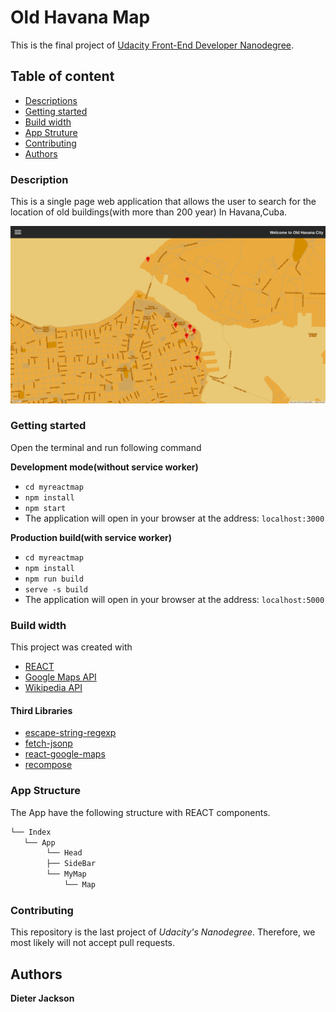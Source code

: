 # Old Havana Map
This is the final project of  [Udacity Front-End Developer Nanodegree](https://eu.udacity.com/course/front-end-web-developer-nanodegree--nd001).
## Table of content
* [Descriptions](#description)
* [Getting started](#getting-started)
* [Build width](#build-width)
* [App Struture](#app-structure)
* [Contributing](#contributing)
* [Authors](#authors)

### Description
This is a single page web application that allows the user to search for the location of old buildings(with more than 200 year) In Havana,Cuba.

![old Havana](oldHavana.png)

### Getting started
Open the terminal and run following command

**Development mode(without service worker)** 
- `cd myreactmap`
- `npm install`
- `npm start`
- The application will open in your browser at the address: `localhost:3000`

**Production build(with service worker)** 
- `cd myreactmap`
- `npm install`
- `npm run build`
- `serve -s build`
- The application will open in your browser at the address: `localhost:5000`


### Build width
This project was created with 
- [REACT](https://reactjs.org/)
- [Google Maps API](https://cloud.google.com/maps-platform/)
- [Wikipedia API](https://www.mediawiki.org/wiki/API:Main_page) 

#### Third Libraries
- [escape-string-regexp](https://github.com/sindresorhus/escape-string-regexp)
- [fetch-jsonp](https://github.com/camsong/fetch-jsonp)
- [react-google-maps](https://github.com/to9mchentw/react-google-maps)
- [recompose](https://github.com/acdlite/recompose)

### App Structure
The App have the following structure with REACT components.
```bash
└── Index
   └── App
        └── Head
        ├── SideBar
        └── MyMap
            └── Map

```


### Contributing
This repository is the last project of _Udacity's Nanodegree_. Therefore, we most likely will not accept pull requests. 

## Authors

**Dieter Jackson**